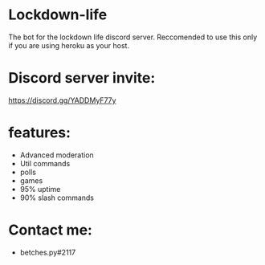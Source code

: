 # Lockdown-life
The bot for the lockdown life discord server. Reccomended to use this only if you are using heroku as your host.

# Discord server invite: 

https://discord.gg/YADDMyF77y

# features: 

- Advanced moderation
- Util commands
- polls
- games
- 95% uptime
- 90% slash commands

# Contact me:
- betches.py#2117
